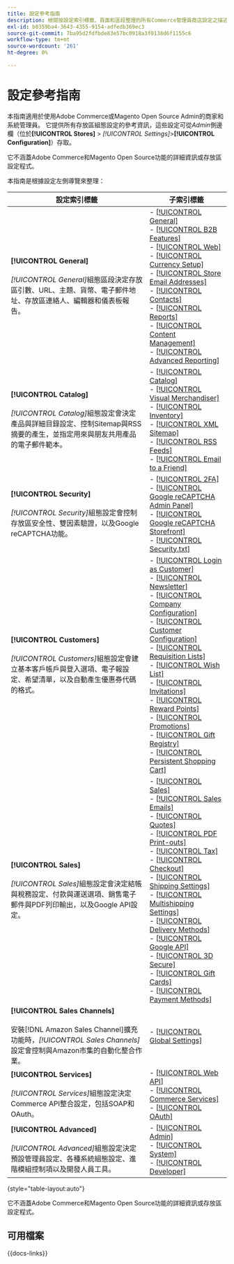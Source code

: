 ```yaml
---
title: 設定參考指南
description: 檢閱按設定索引標籤、頁面和區段整理的所有Commerce管理員商店設定之描述性資訊。
exl-id: b0359ba4-3643-4355-9154-adfedb369ec3
source-git-commit: 7ba95d2fdfbde83e57bc0918a3f0138d6f1155c6
workflow-type: tm+mt
source-wordcount: '261'
ht-degree: 0%

---
```


# 設定參考指南

本指南適用於使用Adobe Commerce或Magento Open Source Admin的商家和系統管理員。 它提供所有存放區組態設定的參考資訊，這些設定可從&#x200B;_Admin_&#x200B;側邊欄（位於&#x200B;**[!UICONTROL Stores]** > _[!UICONTROL Settings]_>**[!UICONTROL Configuration]**）存取。

它不涵蓋Adobe Commerce和Magento Open Source功能的詳細資訊或存放區設定程式。

本指南是根據設定左側導覽來整理：

| 設定索引標籤 | 子索引標籤 |
| ----------------- | ---------- |
| **[!UICONTROL General]** <br/><br/> _[!UICONTROL General]_&#x200B;組態區段決定存放區引數、URL、主題、貨幣、電子郵件地址、存放區連絡人、編輯器和儀表板報告。 | - [[!UICONTROL General]](./general/general.md)<br>- [[!UICONTROL B2B Features]](./general/b2b-features.md)<br>- [[!UICONTROL Web]](./general/web.md)<br>- [[!UICONTROL Currency Setup]](./general/currency-setup.md)<br>- [[!UICONTROL Store Email Addresses]](./general/store-email-addresses.md)<br>- [[!UICONTROL Contacts]](./general/contacts.md)<br>- [[!UICONTROL Reports]](./general/reports.md)<br>- [[!UICONTROL Content Management]](./general/content-management.md)<br>- [[!UICONTROL Advanced Reporting]](./general/advanced-reporting.md) |
| **[!UICONTROL Catalog]** <br/><br/> _[!UICONTROL Catalog]_&#x200B;組態設定會決定產品與詳細目錄設定、控制Sitemap與RSS摘要的產生，並指定用來與朋友共用產品的電子郵件範本。 | - [[!UICONTROL Catalog]](./catalog/catalog.md)<br>- [[!UICONTROL Visual Merchandiser]](./catalog/visual-merchandiser.md)<br>- [[!UICONTROL Inventory]](./catalog/inventory.md)<br>- [[!UICONTROL XML Sitemap]](./catalog/xml-sitemap.md)<br>- [[!UICONTROL RSS Feeds]](./catalog/rss-feeds.md)<br>- [[!UICONTROL Email to a Friend]](./catalog/email-to-a-friend.md) |
| **[!UICONTROL Security]** <br/><br/> _[!UICONTROL Security]_&#x200B;組態設定會控制存放區安全性、雙因素驗證，以及Google reCAPTCHA功能。 | - [[!UICONTROL 2FA]](./security/2fa.md)<br>- [[!UICONTROL Google reCAPTCHA Admin Panel]](./security/google-recaptcha-admin.md)<br>- [[!UICONTROL Google reCAPTCHA Storefront]](./security/google-recaptcha-storefront.md)<br>- [[!UICONTROL Security.txt]](./security/security-txt.md) |
| **[!UICONTROL Customers]** <br/><br/> _[!UICONTROL Customers]_&#x200B;組態設定會建立基本客戶帳戶與登入選項、電子報設定、希望清單，以及自動產生優惠券代碼的格式。 | - [[!UICONTROL Login as Customer]](./customers/login-as-customer.md)<br>- [[!UICONTROL Newsletter]](./customers/newsletter.md)<br>- [[!UICONTROL Company Configuration]](./customers/company-configuration.md)<br>- [[!UICONTROL Customer Configuration]](./customers/customer-configuration.md)<br>- [[!UICONTROL Requisition Lists]](./customers/requisition-lists.md)<br>- [[!UICONTROL Wish List]](./customers/wishlist.md)<br>- [[!UICONTROL Invitations]](./customers/invitations.md)<br>- [[!UICONTROL Reward Points]](./customers/reward-points.md)<br>- [[!UICONTROL Promotions]](./customers/promotions.md)<br>- [[!UICONTROL Gift Registry]](./customers/gift-registry.md)<br>- [[!UICONTROL Persistent Shopping Cart]](./customers/persistent-shopping-cart.md) |
| **[!UICONTROL Sales]** <br/><br/> _[!UICONTROL Sales]_&#x200B;組態設定會決定結帳與稅務設定、付款與運送選項、銷售電子郵件與PDF列印輸出，以及Google API設定。 | - [[!UICONTROL Sales]](./sales/sales.md)<br>- [[!UICONTROL Sales Emails]](./sales/sales-emails.md)<br>- [[!UICONTROL Quotes]](./sales/quotes.md)<br>- [[!UICONTROL PDF Print-outs]](./sales/pdf-print-outs.md)<br>- [[!UICONTROL Tax]](./sales/tax.md)<br>- [[!UICONTROL Checkout]](./sales/checkout.md)<br>- [[!UICONTROL Shipping Settings]](./sales/shipping-settings.md)<br>- [[!UICONTROL Multishipping Settings]](./sales/multishipping-settings.md)<br>- [[!UICONTROL Delivery Methods]](./sales/delivery-methods.md)<br>- [[!UICONTROL Google API]](./sales/google-api.md)<br>- [[!UICONTROL 3D Secure]](./sales/3d-secure.md)<br>- [[!UICONTROL Gift Cards]](./sales/gift-cards.md)<br>- [[!UICONTROL Payment Methods]](./sales/payment-methods.md) |
| **[!UICONTROL Sales Channels]** <br/><br/>安裝[!DNL Amazon Sales Channel]擴充功能時，_[!UICONTROL Sales Channels]_&#x200B;設定會控制與Amazon市集的自動化整合作業。 | - [[!UICONTROL Global Settings]](sales-channels.md) |
| **[!UICONTROL Services]** <br/><br/> _[!UICONTROL Services]_&#x200B;組態設定決定Commerce API整合設定，包括SOAP和OAuth。 | - [[!UICONTROL Web API]](./services/magento-web-api.md)<br>- [[!UICONTROL Commerce Services]](./services/saas.md)<br>- [[!UICONTROL OAuth]](./services/oauth.md) |
| **[!UICONTROL Advanced]** <br/><br/> _[!UICONTROL Advanced]_&#x200B;組態設定決定預設管理員設定、各種系統組態設定、進階模組控制項以及開發人員工具。 | - [[!UICONTROL Admin]](./advanced/admin.md)<br>- [[!UICONTROL System]](./advanced/system.md)<br>- [[!UICONTROL Developer]](./advanced/developer.md) |

{style="table-layout:auto"}

它不涵蓋Adobe Commerce和Magento Open Source功能的詳細資訊或存放區設定程式。

## 可用檔案

{{docs-links}}
